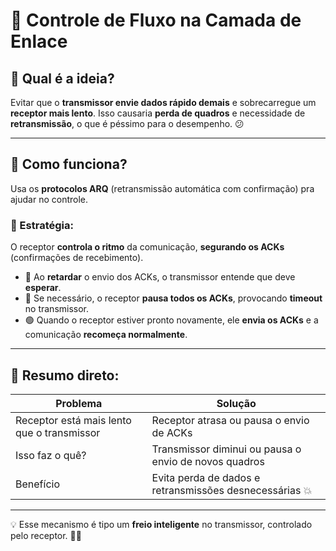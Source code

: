 # 🚦 Controle de Fluxo na Camada de Enlace

## 🎯 Qual é a ideia?
Evitar que o **transmissor envie dados rápido demais** e sobrecarregue um **receptor mais lento**. Isso causaria **perda de quadros** e necessidade de **retransmissão**, o que é péssimo para o desempenho. &#x1F615;

---

## 🧠 Como funciona?

Usa os **protocolos ARQ** (retransmissão automática com confirmação) pra ajudar no controle.

### 🧩 Estratégia:
O receptor **controla o ritmo** da comunicação, **segurando os ACKs** (confirmações de recebimento).

- 🔄 Ao **retardar** o envio dos ACKs, o transmissor entende que deve **esperar**.
- 🧱 Se necessário, o receptor **pausa todos os ACKs**, provocando **timeout** no transmissor.
- 🟢 Quando o receptor estiver pronto novamente, ele **envia os ACKs** e a comunicação **recomeça normalmente**.

---

## 📌 Resumo direto:

| Problema | Solução |
|---------|---------|
| Receptor está mais lento que o transmissor | Receptor atrasa ou pausa o envio de ACKs |
| Isso faz o quê? | Transmissor diminui ou pausa o envio de novos quadros |
| Benefício | Evita perda de dados e retransmissões desnecessárias &#x1F4A5; |

---

💡 Esse mecanismo é tipo um **freio inteligente** no transmissor, controlado pelo receptor. &#x1F697;&#x1F6D1;

